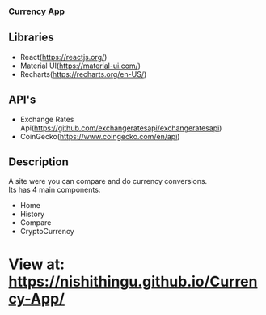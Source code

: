 ### Currency App

## Libraries
* React(https://reactjs.org/)
* Material UI(https://material-ui.com/)
* Recharts(https://recharts.org/en-US/)

## API's
* Exchange Rates Api(https://github.com/exchangeratesapi/exchangeratesapi)
* CoinGecko(https://www.coingecko.com/en/api)

## Description

A site were you can compare and do currency conversions.  
Its has 4 main components: 
* Home
* History
* Compare
* CryptoCurrency  

# View at: https://nishithingu.github.io/Currency-App/  
